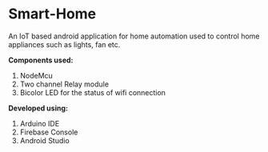# Smart-Home
An IoT based android application for home automation used to control home appliances such as lights, fan etc.

**Components used:**
1) NodeMcu 
2) Two channel Relay module
3) Bicolor LED for the status of wifi connection

**Developed using:**
1) Arduino IDE
2) Firebase Console
3) Android Studio
